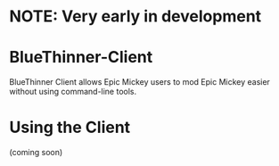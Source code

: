 # NOTE: Very early in development

# BlueThinner-Client
BlueThinner Client allows Epic Mickey users to mod Epic Mickey easier without using command-line tools.



# Using the Client
(coming soon)
